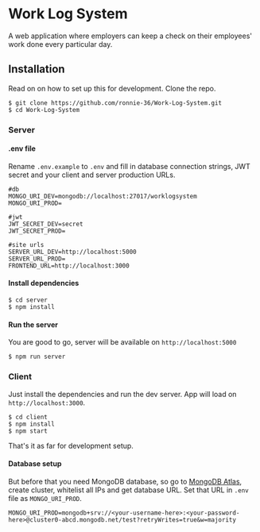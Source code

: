 # Work Log System

A web application where employers can keep a check on their employees' work done
every particular day.

## Installation

Read on on how to set up this for development. Clone the repo.

```
$ git clone https://github.com/ronnie-36/Work-Log-System.git
$ cd Work-Log-System
```

### Server

#### .env file

Rename `.env.example` to `.env` and fill in database connection strings, JWT secret and your client and server production URLs.

```
#db
MONGO_URI_DEV=mongodb://localhost:27017/worklogsystem
MONGO_URI_PROD=

#jwt
JWT_SECRET_DEV=secret
JWT_SECRET_PROD=

#site urls
SERVER_URL_DEV=http://localhost:5000
SERVER_URL_PROD=
FRONTEND_URL=http://localhost:3000
```

#### Install dependencies

```
$ cd server
$ npm install
```

#### Run the server

You are good to go, server will be available on `http://localhost:5000`

```
$ npm run server
```

### Client

Just install the dependencies and run the dev server. App will load on `http://localhost:3000`.

```
$ cd client
$ npm install
$ npm start
```

That's it as far for development setup.

#### Database setup

But before that you need MongoDB database, so go to [MongoDB Atlas](https://www.mongodb.com/cloud/atlas), create cluster, whitelist all IPs and get database URL. Set that URL in `.env` file as `MONGO_URI_PROD`.

```
MONGO_URI_PROD=mongodb+srv://<your-username-here>:<your-password-here>@cluster0-abcd.mongodb.net/test?retryWrites=true&w=majority
```
